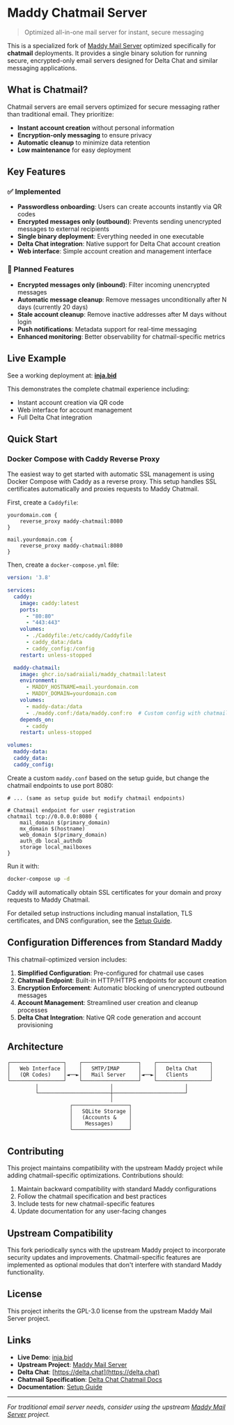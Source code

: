 # Maddy Chatmail Server
> Optimized all-in-one mail server for instant, secure messaging

This is a specialized fork of [Maddy Mail Server](https://github.com/foxcpp/maddy) optimized specifically for **chatmail** deployments. It provides a single binary solution for running secure, encrypted-only email servers designed for Delta Chat and similar messaging applications.

## What is Chatmail?

Chatmail servers are email servers optimized for secure messaging rather than traditional email. They prioritize:
- **Instant account creation** without personal information
- **Encryption-only messaging** to ensure privacy
- **Automatic cleanup** to minimize data retention
- **Low maintenance** for easy deployment

## Key Features

### ✅ Implemented
- **Passwordless onboarding**: Users can create accounts instantly via QR codes
- **Encrypted messages only (outbound)**: Prevents sending unencrypted messages to external recipients
- **Single binary deployment**: Everything needed in one executable
- **Delta Chat integration**: Native support for Delta Chat account creation
- **Web interface**: Simple account creation and management interface

### 🚧 Planned Features
- **Encrypted messages only (inbound)**: Filter incoming unencrypted messages
- **Automatic message cleanup**: Remove messages unconditionally after N days (currently 20 days)
- **Stale account cleanup**: Remove inactive addresses after M days without login
- **Push notifications**: Metadata support for real-time messaging
- **Enhanced monitoring**: Better observability for chatmail-specific metrics

## Live Example

See a working deployment at: **[inja.bid](https://inja.bid)**

This demonstrates the complete chatmail experience including:
- Instant account creation via QR code
- Web interface for account management
- Full Delta Chat integration

## Quick Start

### Docker Compose with Caddy Reverse Proxy

The easiest way to get started with automatic SSL management is using Docker Compose with Caddy as a reverse proxy. This setup handles SSL certificates automatically and proxies requests to Maddy Chatmail.

First, create a `Caddyfile`:

```
yourdomain.com {
    reverse_proxy maddy-chatmail:8080
}

mail.yourdomain.com {
    reverse_proxy maddy-chatmail:8080
}
```

Then, create a `docker-compose.yml` file:

```yaml
version: '3.8'

services:
  caddy:
    image: caddy:latest
    ports:
      - "80:80"
      - "443:443"
    volumes:
      - ./Caddyfile:/etc/caddy/Caddyfile
      - caddy_data:/data
      - caddy_config:/config
    restart: unless-stopped

  maddy-chatmail:
    image: ghcr.io/sadraiiali/maddy_chatmail:latest
    environment:
      - MADDY_HOSTNAME=mail.yourdomain.com
      - MADDY_DOMAIN=yourdomain.com
    volumes:
      - maddy-data:/data
      - ./maddy.conf:/data/maddy.conf:ro  # Custom config with chatmail on port 8080
    depends_on:
      - caddy
    restart: unless-stopped

volumes:
  maddy-data:
  caddy_data:
  caddy_config:
```

Create a custom `maddy.conf` based on the setup guide, but change the chatmail endpoints to use port 8080:

```maddy
# ... (same as setup guide but modify chatmail endpoints)

# Chatmail endpoint for user registration
chatmail tcp://0.0.0.0:8080 {
    mail_domain $(primary_domain)
    mx_domain $(hostname)
    web_domain $(primary_domain)
    auth_db local_authdb
    storage local_mailboxes
}
```

Run it with:

```bash
docker-compose up -d
```

Caddy will automatically obtain SSL certificates for your domain and proxy requests to Maddy Chatmail.

For detailed setup instructions including manual installation, TLS certificates, and DNS configuration, see the [Setup Guide](docs/chatmail-setup.md).

## Configuration Differences from Standard Maddy

This chatmail-optimized version includes:

1. **Simplified Configuration**: Pre-configured for chatmail use cases
2. **Chatmail Endpoint**: Built-in HTTP/HTTPS endpoints for account creation
3. **Encryption Enforcement**: Automatic blocking of unencrypted outbound messages
4. **Account Management**: Streamlined user creation and cleanup processes
5. **Delta Chat Integration**: Native QR code generation and account provisioning

## Architecture

```
┌─────────────────┐    ┌──────────────────┐    ┌─────────────────┐
│   Web Interface │    │   SMTP/IMAP      │    │   Delta Chat    │
│   (QR Codes)    │◄──►│   Mail Server    │◄──►│   Clients       │
└─────────────────┘    └──────────────────┘    └─────────────────┘
         │                       │                       │
         └───────────────────────┼───────────────────────┘
                                 │
                    ┌──────────────────┐
                    │   SQLite Storage │
                    │   (Accounts &    │
                    │    Messages)     │
                    └──────────────────┘
```

## Contributing

This project maintains compatibility with the upstream Maddy project while adding chatmail-specific optimizations. Contributions should:

1. Maintain backward compatibility with standard Maddy configurations
2. Follow the chatmail specification and best practices
3. Include tests for new chatmail-specific features
4. Update documentation for any user-facing changes

## Upstream Compatibility

This fork periodically syncs with the upstream Maddy project to incorporate security updates and improvements. Chatmail-specific features are implemented as optional modules that don't interfere with standard Maddy functionality.

## License

This project inherits the GPL-3.0 license from the upstream Maddy Mail Server project.

## Links

- **Live Demo**: [inja.bid](https://inja.bid)
- **Upstream Project**: [Maddy Mail Server](https://github.com/foxcpp/maddy)
- **Delta Chat**: [https://delta.chat](https://delta.chat)
- **Chatmail Specification**: [Delta Chat Chatmail Docs](https://github.com/deltachat/chatmail)
- **Documentation**: [Setup Guide](docs/chatmail-setup.md)

---

*For traditional email server needs, consider using the upstream [Maddy Mail Server](https://github.com/foxcpp/maddy) project.*
